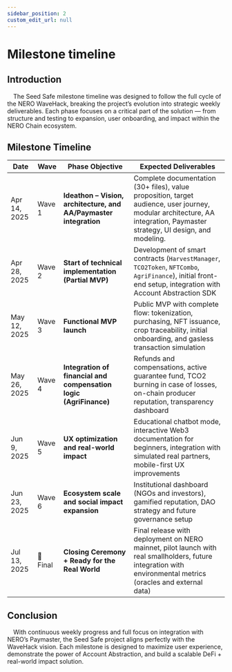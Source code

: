 ```yaml
---
sidebar_position: 2
custom_edit_url: null
---
```


# Milestone timeline

## Introduction

&emsp;The Seed Safe milestone timeline was designed to follow the full cycle of the NERO WaveHack, breaking the project’s evolution into strategic weekly deliverables. Each phase focuses on a critical part of the solution — from structure and testing to expansion, user onboarding, and impact within the NERO Chain ecosystem.

## Milestone Timeline

| **Date**        | **Wave** | **Phase Objective**                                                           | **Expected Deliverables**                                                                                                                                                 |
|-----------------|----------|-------------------------------------------------------------------------------|----------------------------------------------------------------------------------------------------------------------------------------------------------------------------|
| Apr 14, 2025    | Wave 1   | **Ideathon – Vision, architecture, and AA/Paymaster integration**             | Complete documentation (30+ files), value proposition, target audience, user journey, modular architecture, AA integration, Paymaster strategy, UI design, and modeling.  |
| Apr 28, 2025    | Wave 2   | **Start of technical implementation (Partial MVP)**                           | Development of smart contracts (`HarvestManager`, `TCO2Token`, `NFTCombo`, `AgriFinance`), initial front-end setup, integration with Account Abstraction SDK              |
| May 12, 2025    | Wave 3   | **Functional MVP launch**                                                     | Public MVP with complete flow: tokenization, purchasing, NFT issuance, crop traceability, initial onboarding, and gasless transaction simulation                           |
| May 26, 2025    | Wave 4   | **Integration of financial and compensation logic (AgriFinance)**             | Refunds and compensations, active guarantee fund, TCO2 burning in case of losses, on-chain producer reputation, transparency dashboard                                     |
| Jun 9, 2025     | Wave 5   | **UX optimization and real-world impact**                                     | Educational chatbot mode, interactive Web3 documentation for beginners, integration with simulated real partners, mobile-first UX improvements                             |
| Jun 23, 2025    | Wave 6   | **Ecosystem scale and social impact expansion**                               | Institutional dashboard (NGOs and investors), gamified reputation, DAO strategy and future governance setup                                                                |
| Jul 13, 2025    | 🎉 Final | **Closing Ceremony + Ready for the Real World**                               | Final release with deployment on NERO mainnet, pilot launch with real smallholders, future integration with environmental metrics (oracles and external data)             |

## Conclusion

&emsp;With continuous weekly progress and full focus on integration with NERO’s Paymaster, the Seed Safe project aligns perfectly with the WaveHack vision. Each milestone is designed to maximize user experience, demonstrate the power of Account Abstraction, and build a scalable DeFi + real-world impact solution.
